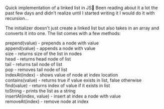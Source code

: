 Quick implementation of a linked list in JS🥳
Been reading about it a lot the past few days and didn't realize until I started writing it I would do it with recursion...

The initializer doesn't just create a linked list but also takes in an array and converts it into one. The list comes with a few methods:

prepend(value) - prepends a node with value  
append(value) - appends a node with value  
size - returns size of the list in nodes  
head - returns head node of list  
tail - returns tail node of list  
pop - removes tail node of list  
indexAt(index) - shows value of node at index location  
contains(value) - returns true if value exists in list, false otherwise  
find(value) - returns index of value if it exists in list  
toString - prints the list as a string  
insertAt(index, value) - insert at index a node with value  
removeAt(index) - remove node at index  
